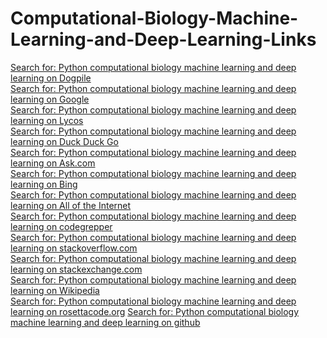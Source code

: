 # Computational-Biology-Machine-Learning-and-Deep-Learning-Links

<a blank_ href="https://www.dogpile.com/serp?qPython computational biology machine learning and deep learning ">Search for: Python computational biology machine learning and deep learning  on Dogpile</a><BR>
<a blank_ href="https://www.google.com/search?q=Python computational biology machine learning and deep learning ">Search for: Python computational biology machine learning and deep learning  on Google</a><BR>
<a blank_ href="https://search1.lycos.com/web/?q=Python computational biology machine learning and deep learning ">Search for: Python computational biology machine learning and deep learning  on Lycos</a><BR>
<a blank_ HREF = "https://duckduckgo.com/?q=Python computational biology machine learning and deep learning ">Search for: Python computational biology machine learning and deep learning  on Duck Duck Go</A><BR>
<a blank_ href= "https://www.ask.com/web?q=Python computational biology machine learning and deep learning ">Search for: Python computational biology machine learning and deep learning  on Ask.com</A><BR>
<a blank_ href="https://www.bing.com/search?q=Python computational biology machine learning and deep learning ">Search for: Python computational biology machine learning and deep learning  on Bing</A><BR>
<a blank_ href="https://www.alltheinternet.com/?q=Python computational biology machine learning and deep learning ">Search for: Python computational biology machine learning and deep learning  on All of the Internet</A><BR>
<A BLANK_ HREF = "https://www.codegrepper.com/code-examples/python/Python computational biology machine learning and deep learning ">Search for: Python computational biology machine learning and deep learning  on codegrepper</a><BR>
<A BLANK_ HREF = "https://www.google.com/search?q=Python computational biology machine learning and deep learning  site:stackoverflow.com">Search for: Python computational biology machine learning and deep learning  on stackoverflow.com</a><BR>
<A BLANK_ HREF = "https://www.google.com/search?q= Python computational biology machine learning and deep learning  site:stackexchange.com">Search for: Python computational biology machine learning and deep learning  on stackexchange.com</a><BR>
<A BLANK_ HREF = "https://en.wikipedia.org/wiki/Python computational biology machine learning and deep learning ">Search for: Python computational biology machine learning and deep learning  on Wikipedia</a><BR>
<A BLANK_ HREF = "http://rosettacode.org/wiki/Python computational biology machine learning and deep learning ">Search for: Python computational biology machine learning and deep learning  on rosettacode.org</a>
<A BLANK_ HREF = "https://github.com/search?q=Python+computational+biology+machine+learning+and+deep+learning&type=code">Search for: Python computational biology machine learning and deep learning on github</a><BR>


